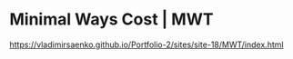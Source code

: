 # Minimal Ways Cost | MWT

https://vladimirsaenko.github.io/Portfolio-2/sites/site-18/MWT/index.html
